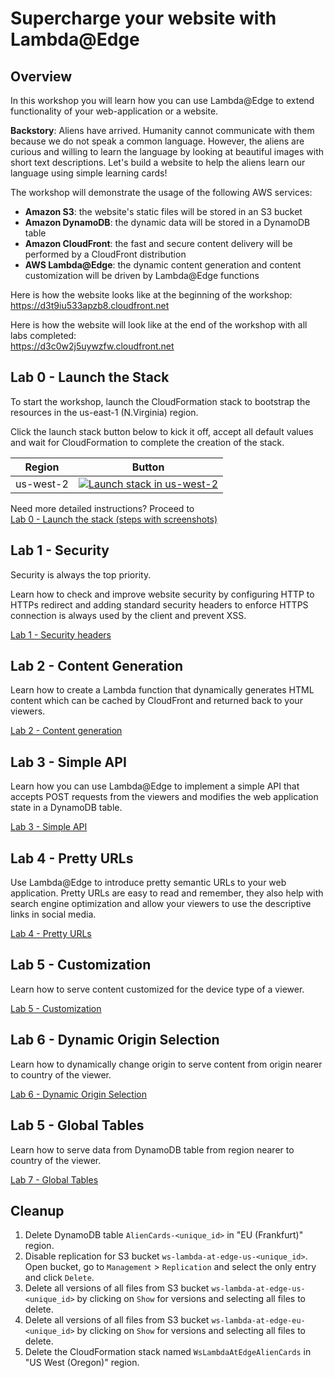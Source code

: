 # Supercharge your website with Lambda@Edge

## Overview

In this workshop you will learn how you can use Lambda@Edge to extend functionality of your web-application or a website.

**Backstory**: Aliens have arrived. Humanity cannot communicate with them because we do not speak a common language. However, the aliens are curious and willing to learn the language by looking at beautiful images with short text descriptions. Let's build a website to help the aliens learn our language using simple learning cards!

The workshop will demonstrate the usage of the following AWS services:
* **Amazon S3**: the website's static files will be stored in an S3 bucket
* **Amazon DynamoDB**: the dynamic data will be stored in a DynamoDB table
* **Amazon CloudFront**: the fast and secure content delivery will be performed by a CloudFront distribution
* **AWS Lambda@Edge**: the dynamic content generation and content customization will be driven by Lambda@Edge functions

Here is how the website looks like at the beginning of the workshop:  
https://d3t9iu533apzb8.cloudfront.net

Here is how the website will look like at the end of the workshop with all labs completed:  
https://d3c0w2j5uywzfw.cloudfront.net

## Lab 0 - Launch the Stack

To start the workshop, launch the CloudFormation stack to bootstrap the resources in the us-east-1 (N.Virginia) region.

Click the launch stack button below to kick it off, accept all default values and wait for CloudFormation to complete the creation of the stack.

Region | Button
------------ | -------------
us-west-2 | [![Launch stack in us-west-2](https://s3.amazonaws.com/cloudformation-examples/cloudformation-launch-stack.png)](https://console.aws.amazon.com/cloudformation/home?region=us-west-2#/stacks/new?stackName=WsLambdaAtEdgeAlienCards&templateURL=https://s3.amazonaws.com/ws-lambda-at-edge/bootstrap/cfn-template.json)

Need more detailed instructions? Proceed to  
[Lab 0 - Launch the stack (steps with screenshots)](./Lab0_LaunchTheStack/README.md)

## Lab 1 - Security

Security is always the top priority.

Learn how to check and improve website security by configuring HTTP to HTTPs redirect and adding standard security headers to enforce HTTPS connection is always used by the client and prevent XSS.

[Lab 1 - Security headers](./Lab1_Security/README.md)

## Lab 2 - Content Generation

Learn how to create a Lambda function that dynamically generates HTML content which can be cached by CloudFront and returned back to your viewers.

[Lab 2 - Content generation](./Lab2_ContentGeneration/README.md)

## Lab 3 - Simple API

Learn how you can use Lambda@Edge to implement a simple API that accepts POST requests from the viewers and modifies the web application state in a DynamoDB table.

[Lab 3 - Simple API](./Lab3_SimpleAPI/README.md)

## Lab 4 - Pretty URLs

Use Lambda@Edge to introduce pretty semantic URLs to your web application. Pretty URLs are easy to read and remember, they also help with search engine optimization and allow your viewers to use the descriptive links in social media.

[Lab 4 - Pretty URLs](./Lab4_PrettyUrls/README.md)

## Lab 5 - Customization

Learn how to serve content customized for the device type of a viewer.

[Lab 5 - Customization](./Lab5_Customization/README.md)

## Lab 6 - Dynamic Origin Selection

Learn how to dynamically change origin to serve content from origin nearer to country of the viewer.

[Lab 6 - Dynamic Origin Selection](./Lab5_DynamicOriginSelection/README.md)

## Lab 5 - Global Tables

Learn how to serve data from DynamoDB table from region nearer to country of the viewer.

[Lab 7 - Global Tables](./Lab5_GlobalTables/README.md)

## Cleanup

1. Delete DynamoDB table `AlienCards-<unique_id>`  in "EU (Frankfurt)" region.
2. Disable replication for S3 bucket `ws-lambda-at-edge-us-<unique_id>`. Open bucket, go to `Management` > `Replication` and select the only entry and click `Delete`.
3. Delete all versions of all files from S3 bucket `ws-lambda-at-edge-us-<unique_id>` by clicking on `Show` for versions and selecting all files to delete.
4. Delete all versions of all files from S3 bucket `ws-lambda-at-edge-eu-<unique_id>` by clicking on `Show` for versions and selecting all files to delete.
5. Delete the CloudFormation stack named `WsLambdaAtEdgeAlienCards` in "US West (Oregon)" region.
